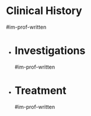 # Clinical History
#im-prof-written
- # Investigations
  #im-prof-written
- # Treatment
  #im-prof-written
